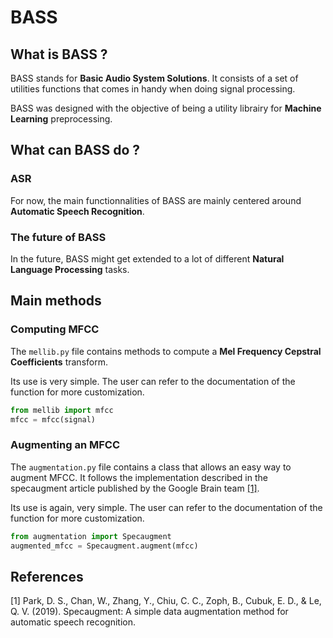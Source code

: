# BASS

## What is BASS ?

BASS stands for **Basic Audio System Solutions**. It consists of a set of utilities functions that comes in handy when doing signal processing.

BASS was designed with the objective of being a utility librairy for **Machine Learning** preprocessing.

## What can BASS do ?

### ASR

For now, the main functionnalities of BASS are mainly centered around **Automatic Speech Recognition**.

### The future of BASS

In the future, BASS might get extended to a lot of different **Natural Language Processing** tasks.

## Main methods

### Computing MFCC

The `mellib.py` file contains methods to compute a **Mel Frequency Cepstral Coefficients** transform.

Its use is very simple. The user can refer to the documentation of the function for more customization.

```python
from mellib import mfcc
mfcc = mfcc(signal)
```

### Augmenting an MFCC

The `augmentation.py` file contains a class that allows an easy way to augment MFCC.
It follows the implementation described in the specaugment article published by the Google Brain team [[1]](#1).

Its use is again, very simple. The user can refer to the documentation of the function for more customization.

```python
from augmentation import Specaugment
augmented_mfcc = Specaugment.augment(mfcc)
```

## References

<a id="1">[1]</a> Park, D. S., Chan, W., Zhang, Y., Chiu, C. C., Zoph, B., Cubuk, E. D., & Le, Q. V. (2019).
Specaugment: A simple data augmentation method for automatic speech recognition.
